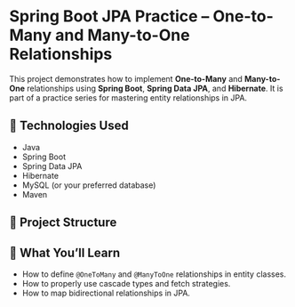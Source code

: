 # Spring Boot JPA Practice – One-to-Many and Many-to-One Relationships

This project demonstrates how to implement **One-to-Many** and **Many-to-One** relationships using **Spring Boot**, **Spring Data JPA**, and **Hibernate**. It is part of a practice series for mastering entity relationships in JPA.

## 🔧 Technologies Used

- Java
- Spring Boot
- Spring Data JPA
- Hibernate
- MySQL (or your preferred database)
- Maven

## 📂 Project Structure


## 📌 What You’ll Learn

- How to define `@OneToMany` and `@ManyToOne` relationships in entity classes.
- How to properly use cascade types and fetch strategies.
- How to map bidirectional relationships in JPA.
